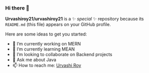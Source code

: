 ### Hi there 👋


**Urvashiroy21/urvashiroy21** is a ✨ _special_ ✨ repository because its `README.md` (this file) appears on your GitHub profile.

Here are some ideas to get you started:

- 🔭 I’m currently working on MERN
- 🌱 I’m currently learning MEAN
- 👯 I’m looking to collaborate on Backend projects
- 💬 Ask me about Java
- 📫 How to reach me: <a href="https://www.linkedin.com/in/urvashiroy/">Urvashi Roy</a>


